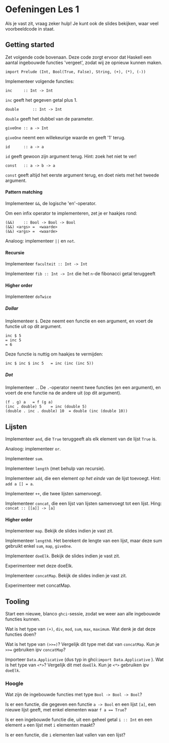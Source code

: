 Oefeningen Les 1
================

Als je vast zit, vraag zeker hulp! Je kunt ook de slides bekijken, waar veel voorbeeldcode in staat.

Getting started
---------------

Zet volgende code bovenaan. Deze code zorgt ervoor dat Haskell een aantal ingebouwde functies 'vergeet', zodat wij ze opnieuw kunnen maken.

    import Prelude (Int, Bool(True, False), String, (+), (*), (-))

Implementeer volgende functies:

    inc		:: Int -> Int

````inc```` geeft het gegeven getal plus 1.


    double		:: Int -> Int

````double```` geeft het dubbel van de parameter.

    giveOne	:: a -> Int

````giveOne```` neemt een willekeurige waarde en geeft '1' terug.

    id		:: a -> a

````id```` geeft gewoon zijn argument terug. Hint: zoek het niet te ver!

    const	:: a -> b -> a

````const```` geeft altijd het eerste argument terug, en doet niets met het tweede argument.

#### Pattern matching

Implementeer ````&&````, de logische 'en'-operator.

Om een infix operator te implementeren, zet je er haakjes rond:

    (&&)	:: Bool -> Bool -> Bool
    (&&) <args>	=  <waarde>
    (&&) <args>	=  <waarde>



Analoog: implementeer ````||```` en ````not````.

#### Recursie

Implementeer ````faculteit :: Int -> Int````

Implementeer ````fib :: Int -> Int```` die het ````n````-de fibonacci getal teruggeeft

#### Higher order

Implementeer ````doTwice````

##### Dollar

Implementeer ````$````. Deze neemt een functie en een argument, en voert de functie uit op dit argument.

    inc $ 5
    = inc 5
    = 6

Deze functie is nuttig om haakjes te vermijden:

    inc $ inc $ inc 5	= inc (inc (inc 5))


##### Dot


Implementeer ````.````. De ````.````-operator neemt twee functies (en een argument), en voert de ene functie na de andere uit (op dit argument).

    (f . g) a	= f (g a)
    (inc . double) 5	= inc (double 5)
    (double . inc . double) 10	= double (inc (double 10))


Lijsten
-------

Implementeer ````and````, die ````True```` teruggeeft als elk element van de lijst ````True```` is.

Analoog: implementeer ````or````.

Implementeer ````sum````.

Implementeer ````length```` (met behulp van recursie).

Implementeer ````add````, die een element _op het einde_ van de lijst toevoegt. Hint: ````add a [] = a````.

Implementeer ````++````, die twee lijsten samenvoegt.

Implementeer ````concat````, die een lijst van lijsten samenvoegt tot een lijst. Hing: ````concat :: [[a]] -> [a]````

#### Higher order

Implementeer ````map````. Bekijk de slides indien je vast zit.

Implementeer ````length0````. Het berekent de lengte van een lijst, maar deze sum gebruikt enkel ````sum````, ````map````, ````giveOne````.

Implementeer ````doeElk````. Bekijk de slides indien je vast zit.

Experimenteer met deze doeElk.

Implementeer ````concatMap````. Bekijk de slides indien je vast zit.

Experimenteer met concatMap.

Tooling
-------

Start een nieuwe, blanco ````ghci````-sessie, zodat we weer aan alle ingebouwde functies kunnen.

Wat is het type van ````(+)````, ````div````, ````mod````, ````sum````, ````max````, ````maximum````. Wat denk je dat deze functies doen?

Wat is het type van ````(>>=)````? Vergelijk dit type met dat van ````concatMap````. Kun je ````>>=```` gebruiken ipv ````concatMap````?

Importeer ````Data.Applicative```` (dus typ in ghci:````import Data.Applicative```` ).
Wat is het type van ````<*>````? Vergelijk dit met ````doeElk````. Kun je ````<*>```` gebruiken ipv ````doeElk````.


### Hoogle

Wat zijn de ingebouwde functies met type ````Bool -> Bool -> Bool````?

Is er een functie, die gegeven een functie ````a -> Bool```` en een lijst ````[a]````, een nieuwe lijst geeft, met enkel elementen waar ````f a == True````?

Is er een ingebouwde functie die, uit een geheel getal ````i :: Int```` en een element ````a````  een lijst met ````i```` elementen maakt?

Is er een functie, die ````i```` elementen laat vallen van een lijst?
